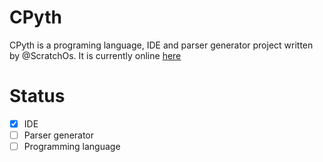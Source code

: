 # CPyth

CPyth is a programing language, IDE and parser generator project written by @ScratchOs.  It is currently online [here](scratchos.github.io/CPyth)

# Status

* [x] IDE
* [ ] Parser generator
* [ ] Programming language
